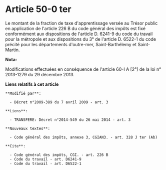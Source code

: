 # Article 50-0 ter

Le montant de la fraction de taxe d'apprentissage versée au Trésor public en application de l'article 226 B du code général
des impôts est fixé conformément aux dispositions de l'article D. 6241-9 du code du travail pour la métropole et aux
dispositions du 3° de l'article D. 6522-1 du code précité pour les départements d'outre-mer, Saint-Barthélemy et Saint-
Martin.

**Nota:**

Modifications effectuées en conséquence de l'article 60-I A [2°] de la loi n° 2013-1279 du 29 décembre 2013.

**Liens relatifs à cet article**

	**Modifié par**:

	  - Décret n°2009-389 du 7 avril 2009 - art. 3

	**Liens**:

	  - TRANSFERE: Décret n°2014-549 du 26 mai 2014 - art. 3

	**Nouveaux textes**:

	  - Code général des impôts, annexe 3, CGIAN3. - art. 328 J ter (Ab)

	**Cite**:

	  - Code général des impôts, CGI. - art. 226 B
	  - Code du travail - art. D6241-9
	  - Code du travail - art. D6522-1
